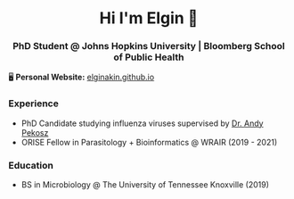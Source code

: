 
<h1 align="center">Hi I'm Elgin 👋</h1>

<h3 align="center">PhD Student @ Johns Hopkins University | Bloomberg School of Public Health</h3>

🖥️ **Personal Website:** [elginakin.github.io](https://elginakin.github.io/)

### Experience

- PhD Candidate studying influenza viruses supervised by [Dr. Andy Pekosz](https://pekoszlab.com/)  
- ORISE Fellow in Parasitology + Bioinformatics @ WRAIR (2019 - 2021)

### Education

- BS in Microbiology @ The University of Tennessee Knoxville (2019)

<!--
**elginakin/elginakin** is a ✨ _special_ ✨ repository because its `README.md` (this file) appears on your GitHub profile.

Here are some ideas to get you started:

- 🔭 I’m currently working on ...
- 🌱 I’m currently learning ...
- 👯 I’m looking to collaborate on ...
- 🤔 I’m looking for help with ...
- 💬 Ask me about ...
- 📫 How to reach me: ...
- 😄 Pronouns: ...
- ⚡ Fun fact: ...
-->
